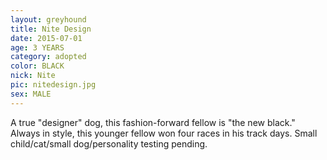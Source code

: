 ```yaml
---
layout: greyhound
title: Nite Design
date: 2015-07-01
age: 3 YEARS
category: adopted
color: BLACK
nick: Nite
pic: nitedesign.jpg
sex: MALE
---
```


A true "designer" dog, this fashion-forward fellow is "the new black."  Always in style, this younger fellow
won four races in his track days.  Small child/cat/small dog/personality testing pending. 
